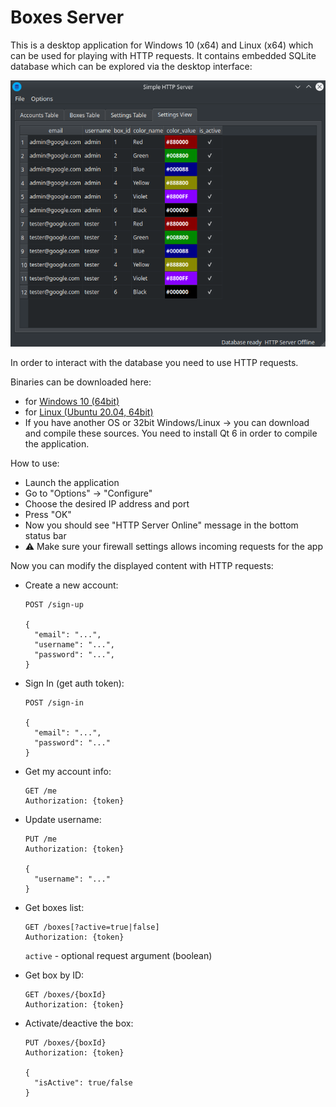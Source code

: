 # Boxes Server

This is a desktop application for Windows 10 (x64) and Linux (x64) which can be used for playing with HTTP requests. It contains embedded SQLite database which can be explored via the desktop interface:

![app screenshot](screenshot.png)

In order to interact with the database you need to use HTTP requests.

Binaries can be downloaded here:
- for [Windows 10 (64bit)](https://github.com/romychab/boxes-server/releases/download/v0.1/boxes-server-windows-64.exe)
- for [Linux (Ubuntu 20.04, 64bit)](https://github.com/romychab/boxes-server/releases/download/v0.1/boxes-server-linux-64.AppImage)
- If you have another OS or 32bit Windows/Linux -> you can download and compile these sources. You need to install Qt 6 in order to compile the application.

How to use:
- Launch the application
- Go to "Options" -> "Configure"
- Choose the desired IP address and port
- Press "OK"
- Now you should see "HTTP Server Online" message in the bottom status bar
- :warning: Make sure your firewall settings allows incoming requests for the app

Now you can modify the displayed content with HTTP requests:
- Create a new account:
  
  ```
  POST /sign-up

  {
    "email": "...",
    "username": "...",
    "password": "...",
  }
  ```

- Sign In (get auth token):
  
  ```
  POST /sign-in
  
  {
    "email": "...",
    "password": "..."
  }
  ```

- Get my account info:
  
  ```
  GET /me
  Authorization: {token}
  ```
  
- Update username:
  
  ```
  PUT /me
  Authorization: {token}

  {
    "username": "..."
  }
  ```
  
- Get boxes list:
  
  ```
  GET /boxes[?active=true|false]
  Authorization: {token}
  ```

  `active` - optional request argument (boolean)
  
- Get box by ID:
  
  ```
  GET /boxes/{boxId}
  Authorization: {token}
  ```

- Activate/deactive the box:
  
  ```
  PUT /boxes/{boxId}
  Authorization: {token}

  {
    "isActive": true/false
  }
  ```
  
